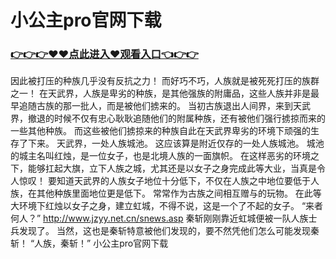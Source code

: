 # 小公主pro官网下载

### <a href="https://github.com/servisee/pan/issues/1">👉👉👉♥♥点此进入♥观看入口👈👉👉</a>

   因此被打压的种族几乎没有反抗之力！
    而好巧不巧，人族就是被死死打压的族群之一！
    在天武界，人族是卑劣的种族，是其他强族的附庸品，这些人族并非是最早追随古族的那一批人，而是被他们掳来的。
    当初古族退出人间界，来到天武界，撤退的时候不仅有忠心耿耿追随他们的附属种族，还有被他们强行掳掠而来的一些其他种族。
    而这些被他们掳掠来的种族自此在天武界卑劣的环境下顽强的生存了下来。
    天武界，一处人族城池。
    这应该算是附近仅存的一处人族城池。
    城池的城主名叫红烛，是一位女子，也是北境人族的一面旗帜。
    在这样恶劣的环境之下，能够扛起大旗，立下人族之城，尤其还是以女子之身完成此等大业，当真是令人惊叹！
    要知道天武界的人族女子地位十分低下，不仅在人族之中地位要低于人族，在其他种族里面地位更是低下。
    常常作为古族之间相互赠与的玩物。
    在此等大环境下红烛以女子之身，建立虹城，不得不说，这是一个了不起的女子。
    “来者何人？”
    http://www.jzyy.net.cn/snews.asp
    秦斩刚刚靠近虹城便被一队人族士兵发现了。
    当然，这也是秦斩特意被他们发现的，要不然凭他们怎么可能发现秦斩！
    “人族，秦斩！”
小公主pro官网下载
